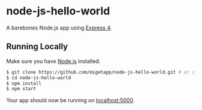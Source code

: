 # node-js-hello-world

A barebones Node.js app using [Express 4](http://expressjs.com/).


## Running Locally

Make sure you have [Node.js](http://nodejs.org/) installed.

```sh
$ git clone https://github.com/migetapp/node-js-hello-world.git # or clone your own fork
$ cd node-js-hello-world
$ npm install
$ npm start
```

Your app should now be running on [localhost:5000](http://localhost:5000/).
